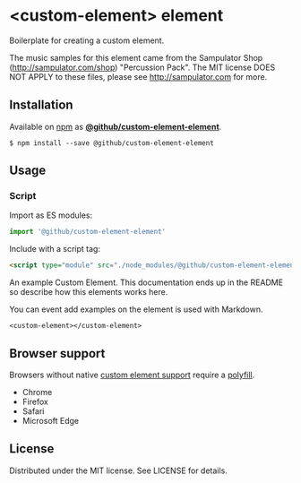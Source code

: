 # &lt;custom-element&gt; element

Boilerplate for creating a custom element.

The music samples for this element came from the Sampulator Shop (http://sampulator.com/shop) "Percussion Pack". The MIT license DOES NOT APPLY to these files, please see http://sampulator.com for more.

## Installation
Available on [npm](https://www.npmjs.com/) as [**@github/custom-element-element**](https://www.npmjs.com/package/@github/custom-element-element).
```
$ npm install --save @github/custom-element-element
```

## Usage

### Script

Import as ES modules:

```js
import '@github/custom-element-element'
```

Include with a script tag:

```html
<script type="module" src="./node_modules/@github/custom-element-element/dist/index.js">
```

An example Custom Element. This documentation ends up in the
README so describe how this elements works here.

You can event add examples on the element is used with Markdown.

```
<custom-element></custom-element>
```

## Browser support

Browsers without native [custom element support][support] require a [polyfill][].
- Chrome
- Firefox
- Safari
- Microsoft Edge

[support]: https://caniuse.com/custom-elementsv1
[polyfill]: https://github.com/webcomponents/custom-elements

## License

Distributed under the MIT license. See LICENSE for details.